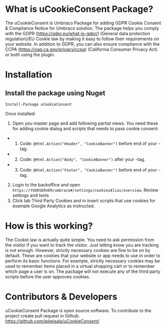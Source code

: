 # What is uCookieConsent Package?
The uCookieConsent is Umbraco Package for adding GDPR Cookie Consent & Compliance Notice for Umbraco solution. The package helps you comply with the GDPR (https://gdpr.eu/what-is-gdpr/) (General data protection regulation)/EU Cookie law by making it easy to follow their requirements on your website. In addition to GDPR, you can also ensure compliance with the CCPA (https://oag.ca.gov/privacy/ccpa) (California Consumer Privacy Act) or both using the plugin.

# Installation
## Install the package using Nuget

``` Install-Package uCookieConsent ```

Once installed:
1. Open you master page and add following partial views. You need these for adding cookie dialog and scripts that needs to pass cookie consent:

- 1. Code: `@Html.Action("Header", "CookieBanner")` before end of your </header> -tag.
- 2. Code: `@Html.Action("Body", "CookieBanner")` after your <body> -tag. 
- 3. Code: `@Html.Action("Footer", "CookieBanner")` before end of your </body> -tag.

2. Login to the backoffice and open `https://YOURSERVER/umbraco#/settings/cookiesAlias/overview`. Review settings and texts
3. Click tab Third Party Cookies and in insert scripts that use cookies for example Google Analytics as instructed.  

# How is this working?
The Cookie law is actually quite simple. You need to ask permission from the visitor if you want to track the visitor. Just letting know you are tracking is not enough. However, strictly necessary cookies are fine to be on by default. These are cookies that your website or app needs to use in order to perform its basic functions. For example, strictly necessary cookies may be used to remember items placed in a virtual shopping cart or to remember which page a user is on.
The package will not execute any of the third party scripts before the user approves cookies. 

# Contributors & Developers
uCookieConsent Package is open source software. To contribute to the project create pull request in Github. https://github.com/jpkeisala/uCookieConsent/
